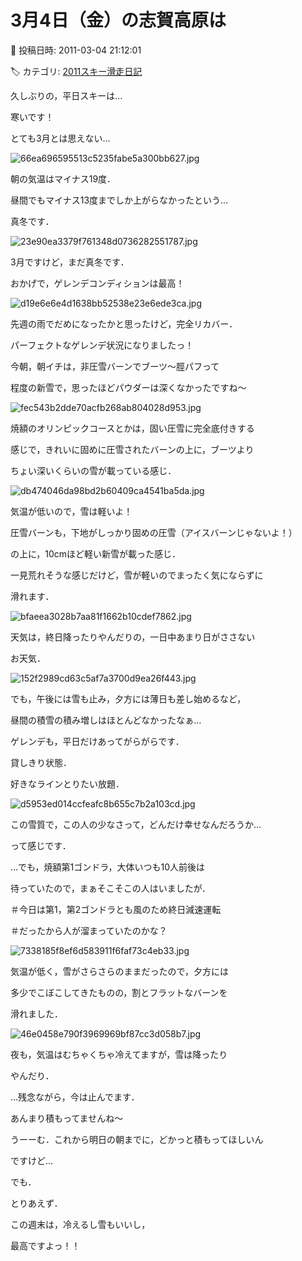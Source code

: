 # 3月4日（金）の志賀高原は

📅 投稿日時: 2011-03-04 21:12:01

🏷️ カテゴリ: [2011スキー滑走日記](ca488c98cfb9169941c3e73770dcefb56.md)

久しぶりの，平日スキーは…





寒いです！


とても3月とは思えない…




![66ea696595513c5235fabe5a300bb627.jpg](images/66ea696595513c5235fabe5a300bb627.jpg)




朝の気温はマイナス19度．


昼間でもマイナス13度までしか上がらなかったという…


真冬です．




![23e90ea3379f761348d0736282551787.jpg](images/23e90ea3379f761348d0736282551787.jpg)




3月ですけど，まだ真冬です．


おかげで，ゲレンデコンディションは最高！




![d19e6e6e4d1638bb52538e23e6ede3ca.jpg](images/d19e6e6e4d1638bb52538e23e6ede3ca.jpg)




先週の雨でだめになったかと思ったけど，完全リカバー．


パーフェクトなゲレンデ状況になりましたっ！





今朝，朝イチは，非圧雪バーンでブーツ～脛パフって


程度の新雪で，思ったほどパウダーは深くなかったですね～




![fec543b2dde70acfb268ab804028d953.jpg](images/fec543b2dde70acfb268ab804028d953.jpg)




焼額のオリンピックコースとかは，固い圧雪に完全底付きする


感じで，きれいに固めに圧雪されたバーンの上に，ブーツより


ちょい深いくらいの雪が載っている感じ．




![db474046da98bd2b60409ca4541ba5da.jpg](images/db474046da98bd2b60409ca4541ba5da.jpg)




気温が低いので，雪は軽いよ！





圧雪バーンも，下地がしっかり固めの圧雪（アイスバーンじゃないよ！）


の上に，10cmほど軽い新雪が載った感じ．


一見荒れそうな感じだけど，雪が軽いのでまったく気にならずに


滑れます．




![bfaeea3028b7aa81f1662b10cdef7862.jpg](images/bfaeea3028b7aa81f1662b10cdef7862.jpg)







天気は，終日降ったりやんだりの，一日中あまり日がささない


お天気．




![152f2989cd63c5af7a3700d9ea26f443.jpg](images/152f2989cd63c5af7a3700d9ea26f443.jpg)




でも，午後には雪も止み，夕方には薄日も差し始めるなど，


昼間の積雪の積み増しはほとんどなかったなぁ…





ゲレンデも，平日だけあってがらがらです．


貸しきり状態．


好きなラインとりたい放題．




![d5953ed014ccfeafc8b655c7b2a103cd.jpg](images/d5953ed014ccfeafc8b655c7b2a103cd.jpg)




この雪質で，この人の少なさって，どんだけ幸せなんだろうか…


って感じです．





…でも，焼額第1ゴンドラ，大体いつも10人前後は


待っていたので，まぁそこそこの人はいましたが．


＃今日は第1，第2ゴンドラとも風のため終日減速運転


＃だったから人が溜まっていたのかな？




![7338185f8ef6d583911f6faf73c4eb33.jpg](images/7338185f8ef6d583911f6faf73c4eb33.jpg)







気温が低く，雪がさらさらのままだったので，夕方には


多少でこぼこしてきたものの，割とフラットなバーンを


滑れました．




![46e0458e790f3969969bf87cc3d058b7.jpg](images/46e0458e790f3969969bf87cc3d058b7.jpg)







夜も，気温はむちゃくちゃ冷えてますが，雪は降ったり


やんだり．


…残念ながら，今は止んでます．


あんまり積もってませんね～


うーーむ．これから明日の朝までに，どかっと積もってほしいん


ですけど…





でも．


とりあえず．


この週末は，冷えるし雪もいいし，


最高ですよっ！！
